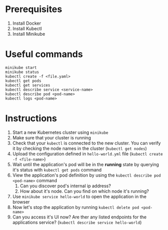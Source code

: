 # Prerequisites

1. Install Docker
2. Install Kubectl
3. Install Minikube

# Useful commands

```
minikube start
minikube status
kubectl create -f <file.yaml>
kubectl get pods
kubectl get services
kubectl describe service <service-name>
kubectl describe pod <pod-name>
kubectl logs <pod-name>
```

# Instructions

1. Start a new Kubernetes cluster using `minikube`
2. Make sure that your cluster is running
3. Check that your `kubectl` is connected to the new cluster. You can verify it by checking the node names in the cluster (`kubectl get nodes`)
3. Upload the configuration defined in `hello-world.yml` file (`kubectl create -f <file-name>`)
4. Wait until the application's pod will be in the **running** state by querying it's status with
`kubectl get pods` command
5. View the application's pod definition by using the `kubectl describe pod
<pod-name>` command
    1. Can you discover pod's internal ip address?
    2. How about it's node. Can you find on which node it's running?
7. Use `minikube service hello-world` to open the application in the browser
8. Now let's stop the application by running `kubectl delete pod <pod-name>`
9. Can you access it's UI now? Are ther any listed endpoints for the applications service? (`kubectl describe service hello-world`)

